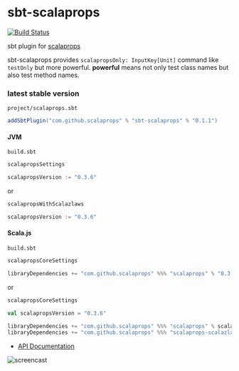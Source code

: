 # sbt-scalaprops

[![Build Status](https://travis-ci.org/scalaprops/sbt-scalaprops.svg?branch=master)](https://travis-ci.org/scalaprops/sbt-scalaprops)

sbt plugin for [scalaprops](https://github.com/scalaprops/scalaprops)

sbt-scalaprops provides `scalapropsOnly: InputKey[Unit]` command like `testOnly` but more powerful.
__powerful__ means not only test class names but also test method names.

### latest stable version

`project/scalaprops.sbt`

```scala
addSbtPlugin("com.github.scalaprops" % "sbt-scalaprops" % "0.1.1")
```

#### JVM

`build.sbt`

```scala
scalapropsSettings

scalapropsVersion := "0.3.6"
```

or

```scala
scalapropsWithScalazlaws

scalapropsVersion := "0.3.6"
```

#### Scala.js

`build.sbt`

```scala
scalapropsCoreSettings

libraryDependencies += "com.github.scalaprops" %%% "scalaprops" % "0.3.6" % "test"
```

or

```scala
scalapropsCoreSettings

val scalapropsVersion = "0.3.6"

libraryDependencies += "com.github.scalaprops" %%% "scalaprops" % scalapropsVersion % "test"
libraryDependencies += "com.github.scalaprops" %%% "scalaprops-scalazlaws" % scalapropsVersion % "test"
```


- [API Documentation](https://oss.sonatype.org/service/local/repositories/releases/archive/com/github/scalaprops/sbt-scalaprops_2.10_0.13/0.1.1/sbt-scalaprops-0.1.1-javadoc.jar/!/index.html)


![screencast](https://raw.githubusercontent.com/scalaprops/sbt-scalaprops/master/screencast.gif)
